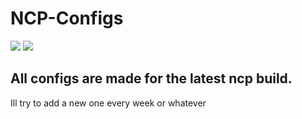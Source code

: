 # NCP-Configs
![](https://img.shields.io/discord/859920290938748939?color=%23ff0000&label=Discord&style=flat-square)
![](https://img.shields.io/github/repo-size/XJMI/NCP-Configs?color=%23ff0000&label=Repo%20Size&style=flat-square)

## All configs are made for the latest ncp build.
Ill try to add a new one every week or whatever 
